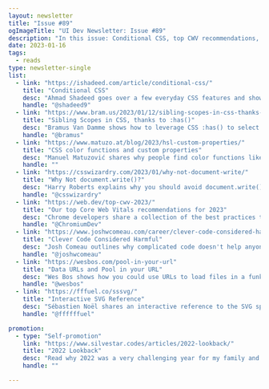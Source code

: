 ```yaml
---
layout: newsletter
title: "Issue #89"
ogImageTitle: "UI Dev Newsletter: Issue #89"
description: "In this issue: Conditional CSS, top CWV recommendations, interactive SVG specs, and more."
date: 2023-01-16
tags:
  - reads
type: newsletter-single
list:
  - link: "https://ishadeed.com/article/conditional-css/"
    title: "Conditional CSS"
    desc: "Ahmad Shadeed goes over a few everyday CSS features and shows how conditional they are."
    handle: "@shadeed9"
  - link: "https://www.bram.us/2023/01/12/sibling-scopes-in-css-thanks-to-has/"
    title: "Sibling Scopes in CSS, thanks to :has()"
    desc: "Bramus Van Damme shows how to leverage CSS :has() to select all siblings between boundaries."
    handle: "@bramus"
  - link: "https://www.matuzo.at/blog/2023/hsl-custom-properties/"
    title: "CSS color functions and custom properties"
    desc: "Manuel Matuzović shares why people find color functions like hsl(), hwb(), or lab() so appealing."
    handle: ""
  - link: "https://csswizardry.com/2023/01/why-not-document-write/"
    title: "Why Not document.write()?"
    desc: "Harry Roberts explains why you should avoid document.write()."
    handle: "@csswizardry"
  - link: "https://web.dev/top-cwv-2023/"
    title: "Our top Core Web Vitals recommendations for 2023"
    desc: "Chrome developers share a collection of the best practices to improve Core Web Vitals performance in 2023."
    handle: "@ChromiumDev"
  - link: "https://www.joshwcomeau.com/career/clever-code-considered-harmful/"
    title: "Clever Code Considered Harmful"
    desc: "Josh Comeau outlines why complicated code doesn't help anyone."
    handle: "@joshwcomeau"
  - link: "https://wesbos.com/pool-in-your-url"
    title: "Data URLs and Pool in your URL"
    desc: "Wes Bos shows how you could use URLs to load files in a funky way."
    handle: "@wesbos"
  - link: "https://fffuel.co/sssvg/"
    title: "Interactive SVG Reference"
    desc: "Sébastien Noël shares an interactive reference to the SVG specification's most popular and exciting parts."
    handle: "@ffffffuel"

promotion:
  - type: "Self-promotion"
    link: "https://www.silvestar.codes/articles/2022-lookback/"
    title: "2022 Lookback"
    desc: "Read why 2022 was a very challenging year for my family and me."
    handle: ""

---
```

